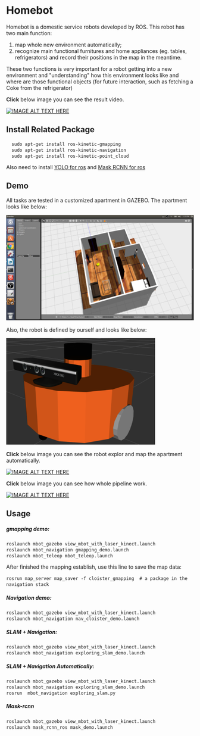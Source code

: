 # Homebot

Homebot is a domestic service robots developed by ROS. This robot has two main function:
1. map whole new environment automatically; 
2. recognize main functional furnitures and home appliances (eg. tables, refrigerators) and record their positions in the map in the meantime. 

These two functions is very important for a robot getting into a new environment and "understanding" how this environment looks like and where are those functional objects (for future interaction, such as fetching a Coke from the refrigerator)

__**Click**__ below image you can see the result video.

[![IMAGE ALT TEXT HERE](https://img.youtube.com/vi/lAih0WwKcEY/0.jpg)](https://www.youtube.com/watch?v=lAih0WwKcEY)

## Install Related Package

```
  sudo apt-get install ros-kinetic-gmapping
  sudo apt-get install ros-kinetic-navigation
  sudo apt-get install ros-kinetic-point_cloud
```

Also need to install [YOLO for ros](https://github.com/leggedrobotics/darknet_ros) and [Mask RCNN for ros](https://github.com/qixuxiang/mask_rcnn_ros)

## Demo
All tasks are tested in a customized apartment in GAZEBO. The apartment looks like below:

<img src="images/apartment.png" >

Also, the robot is defined by ourself and looks like below:

<img src="images/robot.png" width="400">

__**Click**__ below image you can see the robot explor and map the apartment automatically.

[![IMAGE ALT TEXT HERE](https://img.youtube.com/vi/DRGliFoOi40/0.jpg)](https://www.youtube.com/watch?v=DRGliFoOi40)

__**Click**__ below image you can see how whole pipeline work.

[![IMAGE ALT TEXT HERE](https://img.youtube.com/vi/XHkAjr_L9BU/0.jpg)](https://www.youtube.com/watch?v=XHkAjr_L9BU)


## Usage

##### gmapping demo:
```
roslaunch mbot_gazebo view_mbot_with_laser_kinect.launch
roslaunch mbot_navigation gmapping_demo.launch  
roslaunch mbot_teleop mbot_teleop.launch 
```

After finished the mapping establish, use this line to save the map data:

```
rosrun map_server map_saver -f cloister_gmapping  # a package in the navigation stack
```
##### Navigation demo:
```
roslaunch mbot_gazebo view_mbot_with_laser_kinect.launch
roslaunch mbot_navigation nav_cloister_demo.launch
```
##### SLAM + Navigation: 
```
roslaunch mbot_gazebo view_mbot_with_laser_kinect.launch
roslaunch mbot_navigation exploring_slam_demo.launch
```
##### SLAM + Navigation Automatically:
```
roslaunch mbot_gazebo view_mbot_with_laser_kinect.launch
roslaunch mbot_navigation exploring_slam_demo.launch
rosrun  mbot_navigation exploring_slam.py
```
##### Mask-rcnn
```
roslaunch mbot_gazebo view_mbot_with_laser_kinect.launch
roslaunch mask_rcnn_ros mask_demo.launch
```


